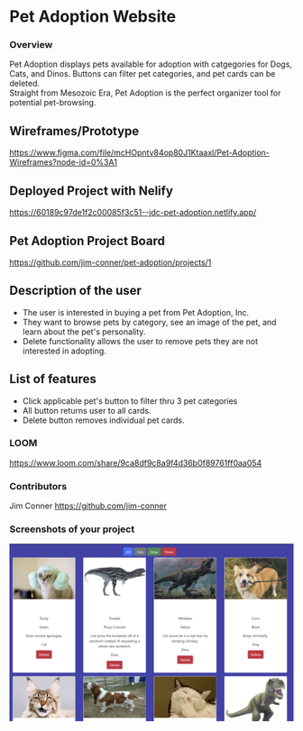 # Pet Adoption Website

### Overview
Pet Adoption displays pets available for adoption with catgegories for Dogs, Cats, and Dinos. 
Buttons can filter pet categories, and pet cards can be deleted.  
Straight from Mesozoic Era, Pet Adoption is the perfect organizer tool for potential pet-browsing.

## Wireframes/Prototype
https://www.figma.com/file/mcHOpntv84op80J1Ktaaxl/Pet-Adoption-Wireframes?node-id=0%3A1

## Deployed Project with Nelify 
https://60189c97de1f2c00085f3c51--jdc-pet-adoption.netlify.app/

## Pet Adoption Project Board
https://github.com/jim-conner/pet-adoption/projects/1

## Description of the user
- The user is interested in buying a pet from Pet Adoption, Inc. 
- They want to browse pets by category, see an image of the pet,
    and learn about the pet's personality.
- Delete functionality allows the user to remove pets they are not interested in adopting.

## List of features
* Click applicable pet's button to filter thru 3 pet categories
* All button returns user to all cards.
* Delete button removes individual pet cards.

### LOOM 
https://www.loom.com/share/9ca8df9c8a9f4d36b0f89761ff0aa054

### Contributors
Jim Conner https://github.com/jim-conner

### Screenshots of your project
![Screenshot of Pet Adoption](https://github.com/jim-conner/pet-adoption/blob/master/Screenshot%202021-02-03%20213009.png "Pet Adoption Screenshot")

 


